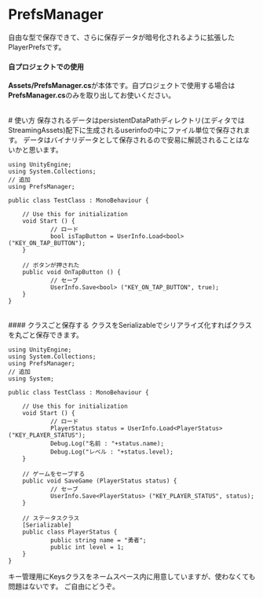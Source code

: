 # PrefsManager
自由な型で保存できて、さらに保存データが暗号化されるように拡張したPlayerPrefsです。
 
#### 自プロジェクトでの使用
**Assets/PrefsManager.cs**が本体です。自プロジェクトで使用する場合は**PrefsManager.cs**のみを取り出してお使いください。  

<br>
# 使い方
保存されるデータはpersistentDataPathディレクトリ(エディタではStreamingAssets)配下に生成されるuserinfoの中にファイル単位で保存されます。
データはバイナリデータとして保存されるので安易に解読されることはないかと思います。

    using UnityEngine;
    using System.Collections;
    // 追加
    using PrefsManager;
    
    public class TestClass : MonoBehaviour {
        
        // Use this for initialization
        void Start () {
                // ロード
                bool isTapButton = UserInfo.Load<bool> ("KEY_ON_TAP_BUTTON");
        }
        
        // ボタンが押された
        public void OnTapButton () {
                // セーブ
                UserInfo.Save<bool> ("KEY_ON_TAP_BUTTON", true);
        }
    }

<br>
#### クラスごと保存する
クラスをSerializableでシリアライズ化すればクラスを丸ごと保存できます。

    using UnityEngine;
    using System.Collections;
    using PrefsManager;
    // 追加
    using System;
    
    public class TestClass : MonoBehaviour {
    
        // Use this for initialization
        void Start () {
                // ロード
                PlayerStatus status = UserInfo.Load<PlayerStatus> ("KEY_PLAYER_STATUS");
                Debug.Log("名前 : "+status.name);
                Debug.Log("レベル : "+status.level);
        }

        // ゲームをセーブする
        public void SaveGame (PlayerStatus status) {
                // セーブ
                UserInfo.Save<PlayerStatus> ("KEY_PLAYER_STATUS", status);
        }

        // ステータスクラス
        [Serializable]
        public class PlayerStatus {
                public string name = "勇者";
                public int level = 1;
        }
    }


キー管理用にKeysクラスをネームスペース内に用意していますが、使わなくても問題はないです。 
ご自由にどうぞ。
